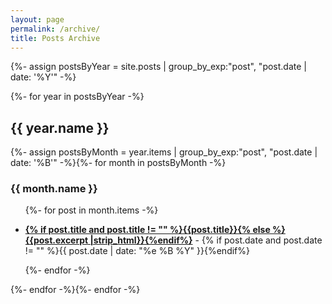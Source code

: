 ```yaml
---
layout: page
permalink: /archive/
title: Posts Archive
---
```

{%- assign postsByYear = site.posts | group_by_exp:"post", "post.date | date: '%Y'" -%}<div id="archives"><section id="archive">{%- for year in postsByYear -%}<h2>{{ year.name }}</h2>{%- assign postsByMonth = year.items | group_by_exp:"post", "post.date | date: '%B'" -%}{%- for month in postsByMonth -%}<h3>{{ month.name }}</h3><ul class="{% if forloop.first and forloop.first %}this{% else %}past{% endif %}">{%- for post in month.items -%}<li><p><b><a href="{{ site.baseurl }}{{ post.url }}">{% if post.title and post.title != "" %}{{post.title}}{% else %}{{post.excerpt |strip_html}}{%endif%}</a></b> - {% if post.date and post.date != "" %}{{ post.date | date: "%e %B %Y" }}{%endif%}</p></li>{%- endfor -%}</ul>{%- endfor -%}{%- endfor -%}</section></div>
